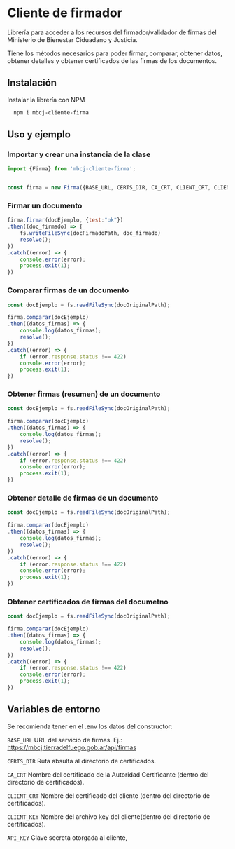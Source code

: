 
# Cliente de firmador

Librería para acceder a los recursos del firmador/validador de firmas del Ministerio de Bienestar Ciduadano y Justicia.

Tiene los métodos necesarios para poder firmar, comparar, obtener datos, obtener detalles y obtener certificados de las firmas de los documentos.

## Instalación

Instalar la librería con NPM

```bash
  npm i mbcj-cliente-firma
```


## Uso y ejemplo

### Importar y crear una instancia de la clase

```javascript
import {Firma} from 'mbcj-cliente-firma';


const firma = new Firma({BASE_URL, CERTS_DIR, CA_CRT, CLIENT_CRT, CLIENT_KEY, API_KEY});
```

### Firmar un documento
```javascript
firma.firmar(docEjemplo, {test:"ok"})
.then((doc_firmado) => {
    fs.writeFileSync(docFirmadoPath, doc_firmado)
    resolve();
})
.catch((error) => {
    console.error(error);
    process.exit(1);
})
```

### Comparar firmas de un documento
```javascript
const docEjemplo = fs.readFileSync(docOriginalPath);

firma.comparar(docEjemplo)
.then((datos_firmas) => {
    console.log(datos_firmas);
    resolve();
})
.catch((error) => {
    if (error.response.status !== 422)
    console.error(error);
    process.exit(1);
})
```

### Obtener firmas (resumen) de un documento
```javascript
const docEjemplo = fs.readFileSync(docOriginalPath);

firma.comparar(docEjemplo)
.then((datos_firmas) => {
    console.log(datos_firmas);
    resolve();
})
.catch((error) => {
    if (error.response.status !== 422)
    console.error(error);
    process.exit(1);
})
```

### Obtener detalle de firmas de un documento
```javascript
const docEjemplo = fs.readFileSync(docOriginalPath);

firma.comparar(docEjemplo)
.then((datos_firmas) => {
    console.log(datos_firmas);
    resolve();
})
.catch((error) => {
    if (error.response.status !== 422)
    console.error(error);
    process.exit(1);
})
```

### Obtener certificados de firmas del documetno
```javascript
const docEjemplo = fs.readFileSync(docOriginalPath);

firma.comparar(docEjemplo)
.then((datos_firmas) => {
    console.log(datos_firmas);
    resolve();
})
.catch((error) => {
    if (error.response.status !== 422)
    console.error(error);
    process.exit(1);
})
```


## Variables de entorno

Se recomienda tener en el .env los datos del constructor:

`BASE_URL` URL del servicio de firmas. Ej.: https://mbcj.tierradelfuego.gob.ar/api/firmas

`CERTS_DIR` Ruta absulta al directorio de certificados.

`CA_CRT` Nombre del certificado de la Autoridad Certificante (dentro del directorio de certificados).

`CLIENT_CRT` Nombre del certificado del cliente (dentro del directorio de certificados).

`CLIENT_KEY` Nombre del archivo key del cliente(dentro del directorio de certificados).

`API_KEY` Clave secreta otorgada al cliente,